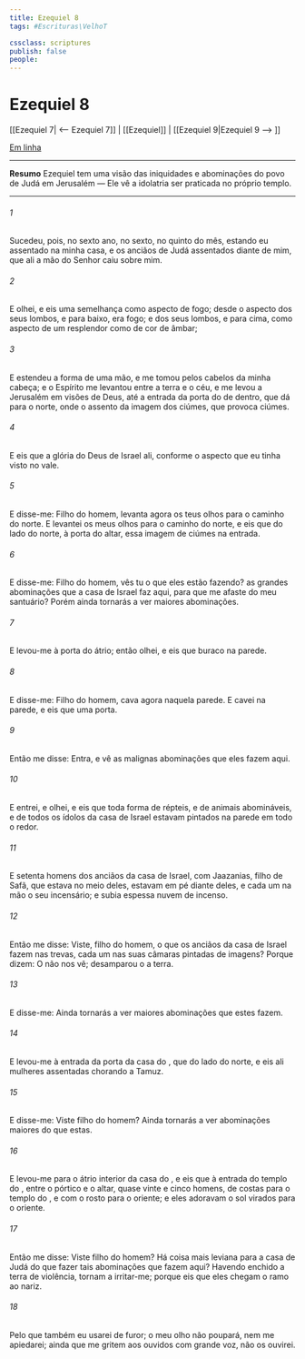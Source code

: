 ```yaml
---
title: Ezequiel 8
tags: #Escrituras\VelhoT

cssclass: scriptures
publish: false
people:
---
```


# Ezequiel 8
[[Ezequiel 7| <-- Ezequiel 7]] | [[Ezequiel]] | [[Ezequiel 9|Ezequiel 9 --> ]]

[Em linha](https://churchofjesuschrist.org/study/scriptures/ot/ezek/8?lang=por)

---
__Resumo__
Ezequiel tem uma visão das iniquidades e abominações do povo de Judá em Jerusalém — Ele vê a idolatria ser praticada no próprio templo.

---
###### 1 
Sucedeu, pois, no sexto ano, no  sexto, no quinto  do mês, estando eu assentado na minha casa, e os anciãos de Judá assentados diante de mim, que ali a mão do Senhor  caiu sobre mim.

###### 2 
E olhei, e eis uma semelhança como aspecto de fogo; desde o aspecto dos seus lombos, e  para baixo, era fogo; e dos seus lombos, e  para cima, como aspecto de um resplendor como de cor de âmbar;

###### 3 
E estendeu a forma de uma mão, e me tomou pelos cabelos da minha cabeça; e o Espírito me levantou entre a terra e o céu, e me levou a Jerusalém em visões de Deus, até a entrada da porta do  de dentro, que dá para o norte, onde  o assento da imagem dos ciúmes, que provoca ciúmes.

###### 4 
E eis que a glória do Deus de Israel  ali, conforme o aspecto que eu tinha visto no vale.

###### 5 
E disse-me: Filho do homem, levanta agora os teus olhos para o caminho do norte. E levantei os meus olhos para o caminho do norte, e eis que do lado do norte, à porta do altar,  essa imagem de ciúmes na entrada.

###### 6 
E disse-me: Filho do homem, vês tu o que eles estão fazendo? as grandes abominações que a casa de Israel faz aqui, para que me afaste do meu santuário? Porém ainda tornarás a ver maiores abominações.

###### 7 
E levou-me à porta do átrio; então olhei, e eis que  buraco na parede.

###### 8 
E disse-me: Filho do homem, cava agora naquela parede. E cavei na parede, e eis que  uma porta.

###### 9 
Então me disse: Entra, e vê as malignas abominações que eles fazem aqui.

###### 10 
E entrei, e olhei, e eis que toda forma de répteis, e de animais abomináveis, e de todos os ídolos da casa de Israel estavam pintados na parede em todo o redor.

###### 11 
E setenta homens dos anciãos da casa de Israel, com Jaazanias, filho de Safã, que estava no meio deles, estavam em pé diante deles, e cada um  na mão o seu incensário; e subia  espessa nuvem de incenso.

###### 12 
Então me disse: Viste,  filho do homem, o que os anciãos da casa de Israel fazem nas trevas, cada um nas suas câmaras pintadas de imagens? Porque dizem: O  não nos vê;  desamparou o  a terra.

###### 13 
E disse-me: Ainda tornarás a ver maiores abominações que estes fazem.

###### 14 
E levou-me à entrada da porta da casa do , que  do lado do norte, e eis ali  mulheres assentadas chorando a Tamuz.

###### 15 
E disse-me: Viste  filho do homem? Ainda tornarás a ver abominações maiores do que estas.

###### 16 
E levou-me para o átrio interior da casa do , e eis que  à entrada do templo do , entre o pórtico e o altar, quase vinte e cinco homens, de costas para o templo do , e com o rosto para o oriente; e eles adoravam o sol virados para o oriente.

###### 17 
Então me disse: Viste  filho do homem? Há  coisa mais leviana para a casa de Judá do que fazer tais abominações que fazem aqui? Havendo enchido a terra de violência, tornam a irritar-me; porque eis que eles chegam o ramo ao nariz.

###### 18 
Pelo que também eu usarei  de furor; o meu olho não poupará, nem me apiedarei;  ainda que me gritem aos ouvidos com grande voz,  não os ouvirei.

